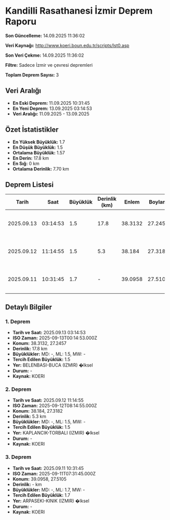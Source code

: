 # Kandilli Rasathanesi İzmir Deprem Raporu

**Son Güncelleme:** 14.09.2025 11:36:02

**Veri Kaynağı:** http://www.koeri.boun.edu.tr/scripts/lst0.asp

**Son Veri Çekme:** 14.09.2025 11:36:02

**Filtre:** Sadece İzmir ve çevresi depremleri

**Toplam Deprem Sayısı:** 3

## Veri Aralığı

- **En Eski Deprem:** 11.09.2025 10:31:45
- **En Yeni Deprem:** 13.09.2025 03:14:53
- **Veri Aralığı:** 11.09.2025 - 13.09.2025

## Özet İstatistikler

- **En Yüksek Büyüklük:** 1.7
- **En Düşük Büyüklük:** 1.5
- **Ortalama Büyüklük:** 1.57
- **En Derin:** 17.8 km
- **En Sığ:** 0 km
- **Ortalama Derinlik:** 7.70 km

## Deprem Listesi

| Tarih | Saat | Büyüklük | Derinlik (km) | Enlem | Boylam | Konum | Durum |
|-------|------|----------|---------------|-------|--------|-------|-------|
| 2025.09.13 | 03:14:53 | 1.5 | 17.8 | 38.3132 | 27.2457 | BELENBASI-BUCA (IZMIR) �lksel | - |
| 2025.09.12 | 11:14:55 | 1.5 | 5.3 | 38.184 | 27.3182 | KAPLANCIK-TORBALI (IZMIR) �lksel | - |
| 2025.09.11 | 10:31:45 | 1.7 | - | 39.0958 | 27.5105 | ARPASEKI-KINIK (IZMIR) �lksel | - |

## Detaylı Bilgiler

### 1. Deprem

- **Tarih ve Saat:** 2025.09.13 03:14:53
- **ISO Zaman:** 2025-09-13T00:14:53.000Z
- **Konum:** 38.3132, 27.2457
- **Derinlik:** 17.8 km
- **Büyüklükler:** MD: -, ML: 1.5, MW: -
- **Tercih Edilen Büyüklük:** 1.5
- **Yer:** BELENBASI-BUCA (IZMIR) �lksel
- **Durum:** -
- **Kaynak:** KOERI

### 2. Deprem

- **Tarih ve Saat:** 2025.09.12 11:14:55
- **ISO Zaman:** 2025-09-12T08:14:55.000Z
- **Konum:** 38.184, 27.3182
- **Derinlik:** 5.3 km
- **Büyüklükler:** MD: -, ML: 1.5, MW: -
- **Tercih Edilen Büyüklük:** 1.5
- **Yer:** KAPLANCIK-TORBALI (IZMIR) �lksel
- **Durum:** -
- **Kaynak:** KOERI

### 3. Deprem

- **Tarih ve Saat:** 2025.09.11 10:31:45
- **ISO Zaman:** 2025-09-11T07:31:45.000Z
- **Konum:** 39.0958, 27.5105
- **Derinlik:** - km
- **Büyüklükler:** MD: -, ML: 1.7, MW: -
- **Tercih Edilen Büyüklük:** 1.7
- **Yer:** ARPASEKI-KINIK (IZMIR) �lksel
- **Durum:** -
- **Kaynak:** KOERI

